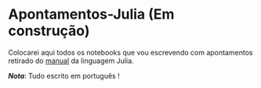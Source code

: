 # Apontamentos-Julia (Em construção)

Colocarei aqui todos os notebooks que vou escrevendo com apontamentos retirado do [manual](https://docs.julialang.org/en/v1/manual/getting-started/) da linguagem Julia.

***Nota***: Tudo escrito em português !